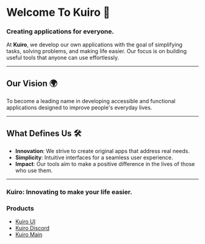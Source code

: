 # Welcome To Kuiro 🌟

### Creating applications for everyone.

At **Kuiro**, we develop our own applications with the goal of simplifying tasks, solving problems, and making life easier. Our focus is on building useful tools that anyone can use effortlessly.

---

## Our Vision 🌍

To become a leading name in developing accessible and functional applications designed to improve people's everyday lives.

---

## What Defines Us 🛠️

- **Innovation**: We strive to create original apps that address real needs.  
- **Simplicity**: Intuitive interfaces for a seamless user experience.  
- **Impact**: Our tools aim to make a positive difference in the lives of those who use them.  

---

### Kuiro: Innovating to make your life easier.

### Products 
- [Kuiro UI](https://ui.kuiro.pro/)
- [Kuiro Discord](http://motidev.xyz/discord)
- [Kuiro Main](https://kuiro.pro/)
